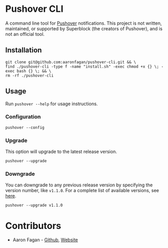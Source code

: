 # Pushover CLI
A command line tool for [Pushover](https://pushover.net/) notifications. This project is not written, maintained, or supported by Superblock (the creators of Pushover), and is not an official tool.

## Installation
```
git clone git@github.com:aaronfagan/pushover-cli.git && \
find ./pushover-cli -type f -name "install.sh" -exec chmod +x {} \; -exec bash {} \; && \
rm -rf ./pushover-cli
```

## Usage
Run `pushover --help` for usage instructions.

### Configuration
```
pushover --config
```

### Upgrade
This option will upgrade to the latest release version.
```
pushover --upgrade
```

### Downgrade
You can downgrade to any previous release version by specifying the version number, like `v1.1.0`. For a complete list of available versions, see [here](https://github.com/aaronfagan/pushover-cli/releases).
```
pushover --upgrade v1.1.0
```

# Contributors
* Aaron Fagan - [Github](https://github.com/aaronfagan), [Website](https://www.aaronfagan.ca/)
